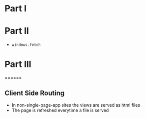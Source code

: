 # Part I
# Part II
- ```windows.fetch```
# Part III
======
## Client Side Routing
- In non-single-page-app sites the views are served as html files
- The page is refreshed everytime a file is served
